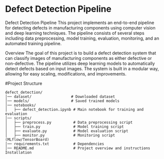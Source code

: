 # Defect Detection Pipeline
Defect Detection Pipeline
This project implements an end-to-end pipeline for detecting defects in manufacturing components using computer vision and deep learning techniques. The pipeline consists of several steps including data preprocessing, model training, evaluation, monitoring, and an automated training pipeline.

Overview
The goal of this project is to build a defect detection system that can classify images of manufacturing components as either defective or non-defective. The pipeline utilizes deep learning models to automatically detect defects based on input images. The system is built in a modular way, allowing for easy scaling, modifications, and improvements.

#Project Structure

    defect_detection/
    │── dataset/                  # Downloaded dataset
    │── models/                   # Saved trained models
    │── notebooks/
    │   ├── defect_detection.ipynb # Main notebook for training and evaluation
    │── scripts/
    │   ├── preprocess.py          # Data preprocessing script
    │   ├── train.py               # Model training script
    │   ├── evaluate.py            # Model evaluation script
    │   ├── monitor.py             # Monitoring script (MLflow/TensorBoard)
    │── requirements.txt           # Dependencies
    │── README.md                  # Project overview and instructions
    Installation
